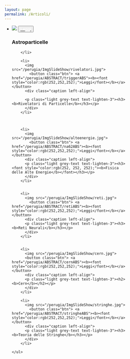 ```yaml
---
layout: page
permalink: /Articoli/
---
```

<meta name="viewport" content="width=device-width, initial-scale=1">
<style>
.container {
  position: relative;
  width: 100%;
  max-width: 400px;
}

.container img {
  width: 100%;
  height: auto;
}

.container .btn {
  position: absolute;
  top: 50%;
  left: 50%;
  transform: translate(-50%, -50%);
  -ms-transform: translate(-50%, -50%);
  background-color: #0FF5D9;
  color: white;
  font-size: 10px;
  padding: 1px 15px;
  border: none;
  cursor: pointer;
  border-radius: 3px;
  text-align: center;
}

.container .btn:hover {
  background-color: blue;
}
</style>

<div class="container">
<div class="section">
  <div class="slider" id="foto">
    <ul class="slides">
        <li>
          <img src="/perugia/ImmaginiAbstract/ams02ABS.png">
          <button class="btn"> <a href="/perugia/ABSTRACT/amsABS"><b><font style="color:rgb(252,252,252);">Leggi</font></b></a></button>
          <div class="caption left-align">
          <p class="light grey-text text-lighten-3"><h3><b>Astroparticelle</b></h3></p>
          </div>

        </li>

        <li>
          <img src="/perugia/ImgSlideShow/rivelatori.jpg">
            <button class="btn"> <a href="/perugia/ABSTRACT/triggerABS"><b><font style="color:rgb(252,252,252);">Leggi</font></b></a></button>
          <div class="caption left-align">

          <p class="light grey-text text-lighten-3"><h3><b>Rivelatori di Particelle</b></h3></p>
          </div>
        </li>



        <li>
          <img src="/perugia/ImgSlideShow/alteenergie.jpg">
            <button class="btn"> <a href="/perugia/ABSTRACT/na62ABS"><b><font style="color:rgb(252,252,252);">Leggi</font></b></a></button>
          <div class="caption left-align">
          <p class="light grey-text text-lighten-3"><h3><font style="color:rgb(252, 252, 252);"><b>Fisica delle Alte Energie</b></font></h3></p>
          </div>
        </li>


        <li>
          <img src="/perugia/ImgSlideShow/reti.jpg">
            <button class="btn"> <a href="/perugia/ABSTRACT/retiABS"><b><font style="color:rgb(252,252,252);">Leggi</font></b></a></button>
          <div class="caption left-align">
          <p class="light grey-text text-lighten-3"><h3><b>Reti Neurali</b></h3></p>
          </div>
        </li>


        <li>
          <img src="/perugia/ImgSlideShow/cern.jpg">
          <button class="btn"> <a href="/perugia/ABSTRACT/cernABS"><b><font style="color:rgb(252,252,252);">Leggi</font></b></a></button>
          <div class="caption left-align">
          <p class="light grey-text text-lighten-3"><h2><b>Cern</b></h2></p>
          </div>
        </li>

        <li>
          <img src="/perugia/ImgSlideShow/stringhe.jpg">
            <button class="btn"> <a href="/perugia/ABSTRACT/stringheABS"><b><font style="color:rgb(252,252,252);">Leggi</font></b></a></button>
          <div class="caption left-align">
          <p class="light grey-text text-lighten-3"><h3><b>Teoria delle Stringhe</b></h3></p>
          </div>
        </li>

    </ul>
  </div>
  </div>
</div>
